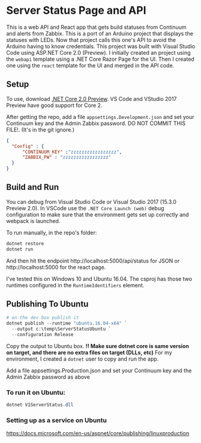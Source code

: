 # Server Status Page and API
This is a web API and React app that gets build statuses from Continuum and alerts from Zabbix.  This is a port of an Arduino project that displays the statuses with LEDs.  Now that project calls this one's API to avoid the Arduino having to know credentials.  This project was built with Visual Studio Code using ASP.NET Core 2.0 (Preview).  I initially created an project using the `webapi` template using a .NET Core Razor Page for the UI.  Then I created one using the `react` template for the UI and merged in the API code.

## Setup
To use, download [.NET Core 2.0 Preview](https://www.microsoft.com/net/core/preview#windowscmd).  VS Code and VStudio 2017 Preview have good support for Core 2.

After getting the repo, add a file `appsettings.Development.json` and set your Continuum key and the Admin Zabbix password.  DO NOT COMMIT THIS FILE!.  (It's in the git ignore.)
```Json
{
  "Config" : {
      "CONTINUUM_KEY" :"zzzzzzzzzzzzzzzzz",
      "ZABBIX_PW" : "zzzzzzzzzzzzzzzzz"
  }
}

```
## Build and Run
You can debug from Visual Studio Code or Visual Studio 2017 (15.3.0 Preview 2.0).  In VSCode use the `.NET Core Launch (web)` debug configuration to make sure that the environment gets set up correctly and webpack is launched.

To run manually, in the repo's folder:

```PowerShell
dotnet restore
dotnet run
```
And then hit the endpoint http://localhost:5000/api/status for JSON or http://localhost:5000 for the react page.

I've tested this on Windows 10 and Ubuntu 16.04.  The csproj has those two runtimes configured in the `RuntimeIdentifiers` element.

## Publishing To Ubuntu
```PowerShell
# on the dev box publish it
dotnet publish --runtime "ubuntu.16.04-x64" `
  --output c:\temp\ServerStatusUbuntu `
  --configuration Release
```
Copy the output to Ubuntu box.  **!! Make sure dotnet core is same version on target, and there are no extra files on target (DLLs, etc)** For my environment, I created a `dotnet` user to copy and run the app.

Add a file appsettings.Production.json and set your Continuum key and the Admin Zabbix password as above

### To run it on Ubuntu:

```PowerShell
dotnet V1ServerStatus.dll
```
### Setting up as a service on Ubuntu
https://docs.microsoft.com/en-us/aspnet/core/publishing/linuxproduction
